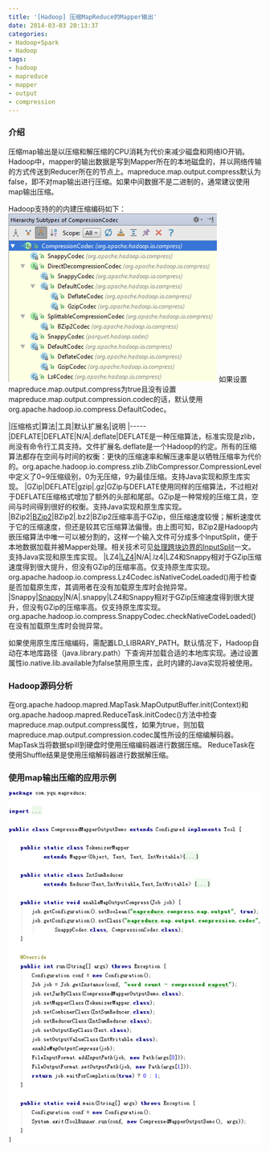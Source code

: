 ```yaml
---
title: '[Hadoop] 压缩MapReduce的Mapper输出'
date: 2014-03-03 20:13:37
categories: 
- Hadoop+Spark
- Hadoop
tags: 
- hadoop
- mapreduce
- mapper
- output
- compression
---
```

### 介绍

压缩map输出是以压缩和解压缩的CPU消耗为代价来减少磁盘和网络IO开销。Hadoop中，mapper的输出数据是写到Mapper所在的本地磁盘的，并以网络传输的方式传送到Reducer所在的节点上。mapreduce.map.output.compress默认为false，即不对map输出进行压缩。如果中间数据不是二进制的，通常建议使用map输出压缩。

Hadoop支持的的内建压缩编码如下：
![[Hadoop] 压缩MapReduce的Mapper输出](/images/2014/3/0026uWfMzy78QLla46Kd2.png)
如果设置mapreduce.map.output.compress为true且没有设置mapreduce.map.output.compression.codec的话，默认使用org.apache.hadoop.io.compress.DefaultCodec。

|压缩格式|算法|工具|默认扩展名|说明
|-----
|DEFLATE|DEFLATE|N/A|.deflate|DEFLATE是一种压缩算法，标准实现是zlib，尚没有命令行工具支持。文件扩展名.deflate是一个Hadoop的约定。所有的压缩算法都存在空间与时间的权衡：更快的压缩速率和解压速率是以牺牲压缩率为代价的。org.apache.hadoop.io.compress.zlib.ZlibCompressor.CompressionLevel中定义了0~9压缩级别，0为无压缩，9为最佳压缩。支持Java实现和原生库实现。
|GZip|DEFLATE|gzip|.gz|GZip与DEFLATE使用同样的压缩算法，不过相对于DEFLATE压缩格式增加了额外的头部和尾部。GZip是一种常规的压缩工具，空间与时间得到很好的权衡。支持Java实现和原生库实现。
|BZip2|[BZip2](http://www.bzip2.org/)|BZip2|.bz2|BZip2压缩率高于GZip，但压缩速度较慢；解析速度优于它的压缩速度，但还是较其它压缩算法偏慢。由上图可知，BZip2是Hadoop内嵌压缩算法中唯一可以被分割的，这样一个输入文件可分成多个InputSplit，便于本地数据加载并被Mapper处理。相关技术可见[处理跨块边界的InputSplit](/post/hadoop_处理跨块边界的inputsplit)一文。支持Java实现和原生库实现。
|LZ4|[LZ4](https://github.com/lz4/lz4)|N/A|.lz4|LZ4和Snappy相对于GZip压缩速度得到很大提升，但没有GZip的压缩率高。仅支持原生库实现。org.apache.hadoop.io.compress.Lz4Codec.isNativeCodeLoaded()用于检查是否加载原生库，其调用者在没有加载原生库时会抛异常。
|Snappy|[Snappy](http://google.github.io/snappy/)|N/A|.snappy|LZ4和Snappy相对于GZip压缩速度得到很大提升，但没有GZip的压缩率高。仅支持原生库实现。org.apache.hadoop.io.compress.SnappyCodec.checkNativeCodeLoaded()在没有加载原生库时会抛异常。

如果使用原生库压缩编码，需配置LD_LIBRARY_PATH。默认情况下，Hadoop自动在本地库路径（java.library.path）下查询并加载合适的本地库实现。通过设置属性io.native.lib.available为false禁用原生库，此时内建的Java实现将被使用。

### Hadoop源码分析

在org.apache.hadoop.mapred.MapTask.MapOutputBuffer.init(Context)和org.apache.hadoop.mapred.ReduceTask.initCodec()方法中检查mapreduce.map.output.compress属性，如果为true，则加载mapreduce.map.output.compression.codec属性所设的压缩编解码器。
MapTask当将数据spill到硬盘时使用压缩编码器进行数据压缩。
ReduceTask在使用Shuffle结果是使用压缩解码器进行数据解压缩。

### 使用map输出压缩的应用示例

![[Hadoop] 压缩MapReduce的Mapper输出](/images/2014/3/0026uWfMzy78S3IGJoZ51.png)
